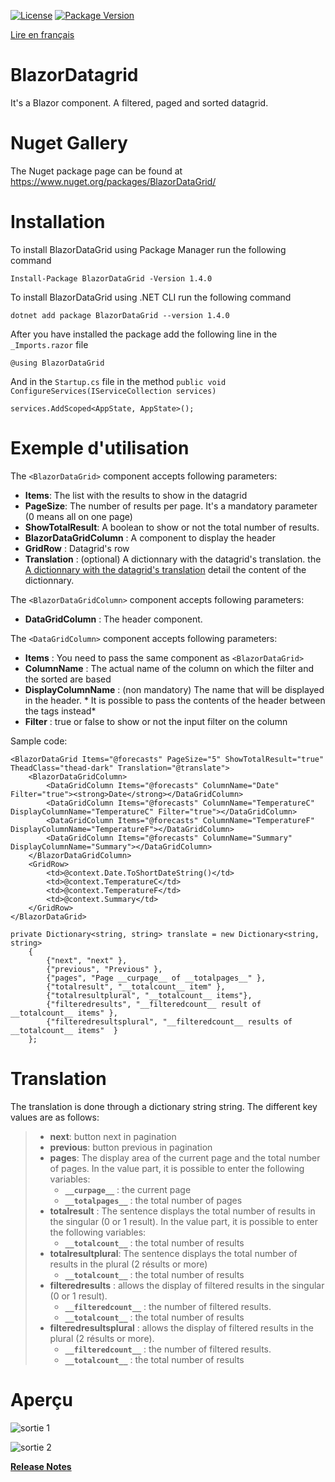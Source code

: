 [![License](https://img.shields.io/github/license/BlazorExtensions/Storage.svg?longCache=true&style=flat-square)](https://github.com/niou128/BlazorComponent/blob/master/LICENSE)
[![Package Version](https://img.shields.io/badge/nuget-v1.4.0-blue.svg?longCache=true&style=flat-square)](https://www.nuget.org/packages/BlazorDataGrid/)

[Lire en français](https://github.com/niou128/BlazorComponent/blob/master/README.md)

# BlazorDatagrid

It's a Blazor component. A filtered, paged and sorted datagrid.

# Nuget Gallery
The Nuget package page can be found at https://www.nuget.org/packages/BlazorDataGrid/

# Installation

To install BlazorDataGrid using Package Manager run the following command
```
Install-Package BlazorDataGrid -Version 1.4.0
```
To install BlazorDataGrid using .NET CLI run the following command
```
dotnet add package BlazorDataGrid --version 1.4.0
```

After you have installed the package add the following line in the ```_Imports.razor``` file
```
@using BlazorDataGrid
```

And in the ```Startup.cs``` file in the method ```public void ConfigureServices(IServiceCollection services)```
```
services.AddScoped<AppState, AppState>();
```

# Exemple d'utilisation

The  ```<BlazorDataGrid>``` component accepts following parameters:
-	**Items**: The list with the results to show in the datagrid
-	**PageSize**: The number of results per page. It's a mandatory parameter (0 means all on one page)
-   **ShowTotalResult**: A boolean to show or not the total number of results.
-	**BlazorDataGridColumn** : A component to display the header
-	**GridRow** : Datagrid's row
- **Translation** : (optional) A dictionnary with the datagrid's translation. the [A dictionnary with the datagrid's translation](#Translation) detail the content of the dictionnary.

The ```<BlazorDataGridColumn>``` component accepts following parameters:
-	**DataGridColumn** : The header component.

The ```<DataGridColumn>``` component accepts following parameters:
-	**Items** : You need to pass the same component as ```<BlazorDataGrid>```
-	**ColumnName** : The actual name of the column on which the filter and the sorted are based
-	**DisplayColumnName** : (non mandatory) The name that will be displayed in the header. *
It is possible to pass the contents of the header between the tags instead*
-	**Filter** : true or false to show or not the input filter on the column

Sample code:

```
<BlazorDataGrid Items="@forecasts" PageSize="5" ShowTotalResult="true" TheadClass="thead-dark" Translation="@translate">
    <BlazorDataGridColumn>
        <DataGridColumn Items="@forecasts" ColumnName="Date" Filter="true"><strong>Date</strong></DataGridColumn>
        <DataGridColumn Items="@forecasts" ColumnName="TemperatureC" DisplayColumnName="TemperatureC" Filter="true"></DataGridColumn>
        <DataGridColumn Items="@forecasts" ColumnName="TemperatureF" DisplayColumnName="TemperatureF"></DataGridColumn>
        <DataGridColumn Items="@forecasts" ColumnName="Summary" DisplayColumnName="Summary"></DataGridColumn>
    </BlazorDataGridColumn>
    <GridRow>
        <td>@context.Date.ToShortDateString()</td>
        <td>@context.TemperatureC</td>
        <td>@context.TemperatureF</td>
        <td>@context.Summary</td>
    </GridRow>
</BlazorDataGrid>

private Dictionary<string, string> translate = new Dictionary<string, string>
    {
        {"next", "next" },
        {"previous", "Previous" },
        {"pages", "Page __curpage__ of __totalpages__" },
        {"totalresult", "__totalcount__ item" },
        {"totalresultplural", "__totalcount__ items"},
        {"filteredresults", "__filteredcount__ result of __totalcount__ items" },
        {"filteredresultsplural", "__filteredcount__ results of __totalcount__ items"  }
    };
```

# Translation
The translation is done through a dictionary string string.
The different key values ​​are as follows: 
> - **next**: button next in pagination
> - **previous**: button previous in pagination
> - **pages**: The display area of ​​the current page and the total number of pages. 
In the value part, it is possible to enter the following variables:
>   - **```__curpage__```** : the current page
>   - **```__totalpages__```** : the total number of pages
> - **totalresult** : The sentence displays the total number of results in the singular (0 or 1 result). In the value part, it is possible to enter the following variables: 
>   - **```__totalcount__```** : the total number of results
> - **totalresultplural**: The sentence displays the total number of results in the plural (2 résults or more)
>   - **```__totalcount__```** : the total number of results
> - **filteredresults** : allows the display of filtered results in the singular (0 or 1 result).
>   - **```__filteredcount__```** : the number of filtered results.
>   - **```__totalcount__```** : the total number of results
> - **filteredresultsplural** : allows the display of filtered results in the plural (2 résults or more).
>   - **```__filteredcount__```** : the number of filtered results.
>   - **```__totalcount__```** : the total number of results

# Aperçu
![sortie 1](https://github.com/niou128/BlazorComponent/blob/master/BlazorDataGrid/content/output1.png)

![sortie 2](https://github.com/niou128/BlazorComponent/blob/master/BlazorDataGrid/content/output2.png)

**[Release Notes](https://github.com/niou128/BlazorComponent/blob/master/RELEASE_NOTE.en.md)** 
